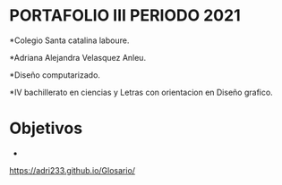 # PORTAFOLIO III PERIODO 2021

*Colegio Santa catalina laboure.

*Adriana Alejandra Velasquez Anleu.

*Diseño computarizado.

*IV bachillerato en ciencias y Letras con orientacion en Diseño grafico.

# Objetivos
*
 https://adri233.github.io/Glosario/

